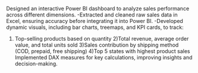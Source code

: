 Designed an interactive Power BI dashboard to analyze sales performance across different dimensions.
-Extracted and cleaned raw sales data in Excel, ensuring accuracy before integrating it into Power BI.
-Developed dynamic visuals, including bar charts, treemaps, and KPI cards, to track:
1) Top-selling products based on quantity
2)Total revenue, average order value, and total units sold
3)Sales contribution by shipping method (COD, prepaid, free shipping)
4)Top 5 states with highest product sales 
Implemented DAX measures for key calculations, improving insights and decision-making.
